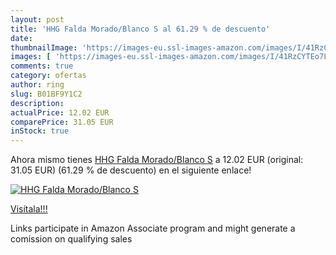 ```yaml
---
layout: post
title: 'HHG Falda Morado/Blanco S al 61.29 % de descuento'
date: 
thumbnailImage: 'https://images-eu.ssl-images-amazon.com/images/I/41RzCYTEo7L._SL200_.jpg'
images: [ 'https://images-eu.ssl-images-amazon.com/images/I/41RzCYTEo7L._SL200_.jpg' ]
comments: true
category: ofertas
author: ring
slug: B01BF9Y1C2
description:
actualPrice: 12.02 EUR
comparePrice: 31.05 EUR
inStock: true
---
```


Ahora mismo tienes [HHG Falda Morado/Blanco S](https://www.amazon.es/dp/B01BF9Y1C2/?tag=tolees-21) a 12.02 EUR (original: 31.05 EUR) (61.29 %  de descuento) en el siguiente enlace!

[![HHG Falda Morado/Blanco S](https://images-eu.ssl-images-amazon.com/images/I/41RzCYTEo7L._SL200_.jpg)](https://www.amazon.es/dp/B01BF9Y1C2/?tag=tolees-21)

[Visítala!!!](https://www.amazon.es/dp/B01BF9Y1C2/?tag=tolees-21)

Links participate in Amazon Associate program and might generate a comission on qualifying sales
